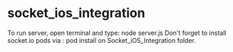 # socket_ios_integration
To run server, open terminal and type: node server.js
Don't forget to install socket.io pods via : pod install on Socket_iOS_Integration folder.
